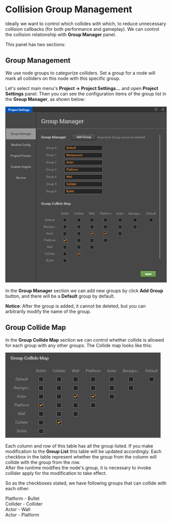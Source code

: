 # Collision Group Management

Ideally we want to control which collides with which, to reduce unnecessary collision callbacks (for both performance and gameplay). We can control the collision relationship with **Group Manager** panel.

This panel has two sections:

## Group Management

We use node groups to categorize colliders. Set a group for a node will mark all colliders on this node with this specific group.

Let's select main menu's **Project -> Project Settings...** and open **Project Settings** panel. Then you can see the configuration items of the group list in the **Group Manager**, as shown below:

![](../../getting-started/basics/editor-panels/project-settings/group.png)

In the **Group Manager** section we can add new groups by click **Add Group** button, and there will be a **Default** group by default.

**Notice**: After the group is added, it cannot be deleted, but you can arbitrarily modify the name of the group.

## Group Collide Map

In the **Group Collide Map** section we can control whether collide is allowed for each group with any other groups. The Collide map looks like this:

![](collision-group/collision-group.png)

Each column and row of this table has all the group listed. If you make modification to the **Group List** this table will be updated accordingly. Each checkbox in the table represent whether the group from the column will collide with the group from the row.<br>
After the runtime modifies the node's group, it is necessary to invoke collider apply for the modification to take effect.

So as the checkboxes stated, we have following groups that can collide with each other:   

Platform - Bullet   
Collider - Collider   
Actor - Wall   
Actor - Platform   
